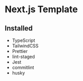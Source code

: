 # Next.js Template

## Installed

- TypeScript
- TailwindCSS
- Prettier
- lint-staged
- Jest
- commitlint
- husky